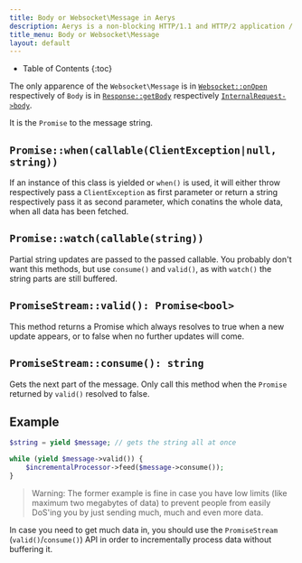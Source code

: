 ```yaml
---
title: Body or Websocket\Message in Aerys
description: Aerys is a non-blocking HTTP/1.1 and HTTP/2 application / websocket / static file server.
title_menu: Body or Websocket\Message
layout: default
---
```


* Table of Contents
{:toc}

The only apparence of the `Websocket\Message` is in [`Websocket::onOpen`](websocket.html#onOpen) respectively of `Body` is in [`Response::getBody`](response.html#getBody) respectively [`InternalRequest->body`](middleware.html#internalrequest-body).

It is the `Promise` to the message string.

## `Promise::when(callable(ClientException|null, string))`

If an instance of this class is yielded or `when()` is used, it will either throw respectively pass a `ClientException` as first parameter or return a string respectively pass it as second parameter, which conatins the whole data, when all data has been fetched.

## `Promise::watch(callable(string))`

Partial string updates are passed to the passed callable. You probably don't want this methods, but use `consume()` and `valid()`, as with `watch()` the string parts are still buffered.

## `PromiseStream::valid(): Promise<bool>`

This method returns a Promise which always resolves to true when a new update appears, or to false when no further updates will come.

## `PromiseStream::consume(): string`

Gets the next part of the message. Only call this method when the `Promise` returned by `valid()` resolved to false.

## Example

```php
$string = yield $message; // gets the string all at once
```

```php
while (yield $message->valid()) {
    $incrementalProcessor->feed($message->consume());
}
```

> Warning: The former example is fine in case you have low limits (like maximum two megabytes of data) to prevent people from easily DoS'ing you by just sending much, much and even more data.

In case you need to get much data in, you should use the `PromiseStream` (`valid()`/`consume()`) API in order to incrementally process data without buffering it.
